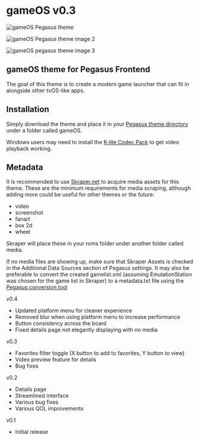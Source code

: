 # gameOS v0.3

![gameOS Pegasus theme](https://i.imgur.com/8QORO2z.png)

![gameOS Pegasus theme image 2](https://i.imgur.com/hIo4wzK.png)

![gameOS pegasus theme image 3](https://i.imgur.com/1Nk7R54.png)



## gameOS theme for Pegasus Frontend

The goal of this theme is to create a modern game launcher that can fit in alongside other tvOS-like apps.

## Installation

Simply download the theme and place it in your [Pegasus theme directory](http://pegasus-frontend.org/docs/user-guide/installing-themes/) under a folder called gameOS.

Windows users may need to install the [K-lite Codec Pack](https://www.codecguide.com/download_kl.htm) to get video playback working.

## Metadata

It is recommended to use [Skraper.net](http://www.skraper.net/) to acquire media assets for this theme. These are the minimum requirements for media scraping, although adding more could be useful for other themes or the future:

- video
- screenshot
- fanart
- box 2d
- wheel

Skraper will place these in your roms folder under another folder called media.

If no media files are showing up, make sure that Skraper Assets is checked in the Additional Data Sources section of Pegasus settings. It may also be preferable to convert the created gamelist.xml (assuming EmulationStation was chosen for the game list in Skraper) to a metadata.txt file using the [Pegasus conversion tool](http://pegasus-frontend.org/tools/convert/)

v0.4
- Updated platform menu for cleaner experience
- Removed blur when using platform menu to increase performance
- Button consistency across the board
- Fixed details page not elegantly displaying with no media

v0.3
- Favorites filter toggle (X button to add to favorites, Y button to view)
- Video preview feature for details
- Bug fixes

v0.2
- Details page
- Streamlined interface
- Various bug fixes
- Various QOL improvements

v0.1
- Initial release
